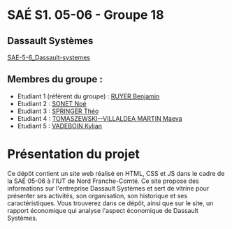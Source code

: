 # SAÉ S1. 05-06 - Groupe 18 

## Dassault Systèmes 

[SAE-5-6_Dassault-systemes](https://noe-sonet.github.io/SAE-5-6_Dassault-systemes.github.io/) 

## Membres du groupe : 

- Etudiant 1 (référent du groupe) :  [RUYER Benjamin](mailto:benjamin.ruyer@edu.univ-fcomte.fr?subject=SAE_1_05_06_Groupe_18_Dassault_Systèmes)
- Etudiant 2 : [SONET Noé](mailto:noe.sonet@edu.univ-fcomte.fr?subject=SAE_1_05_06_Groupe_18_Dassault_Systèmes) 
- Etudiant 3 : [SPRINGER Théo](mailto:theo.springer@edu.univ-fcomte.fr?subject=SAE_1_05_06_Groupe_18_Dassault_Systèmes) 
- Etudiant 4 : [TOMASZEWSKI--VILLALDEA MARTIN Maeva](mailto:maeva.tomaszewski--villaldea_martin@edu.univ-fcomte.fr?subject=SAE_1_05_06_Groupe_18_Dassault_Systèmes) 
- Etudiant 5 : [VADEBOIN Kylian](mailto:kylian.vadeboin@edu.univ-fcomte.fr?subject=SAE_1_05_06_Groupe_18_Dassault_Systèmes) 

# Présentation du projet

Ce dépôt contient un site web réalisé en HTML, CSS et JS dans le cadre de la SAÉ 05-06 à l'IUT de Nord Franche-Comté. Ce site propose des informations sur l'entreprise Dassault Systèmes et sert de vitrine pour présenter ses activités, son organisation, son historique et ses caractéristiques. Vous trouverez dans ce dépôt, ainsi que sur le site, un rapport économique qui analyse l'aspect économique de Dassault Systèmes.
